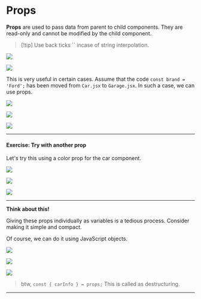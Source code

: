 # Props

**Props** are used to pass data from parent to child components. They are read-only and cannot be modified by the child component.

> \[!tip] Use back ticks \`\` incase of string interpolation.

![](https://i.imgur.com/8T0NMKz.png)

![](https://i.imgur.com/kmnCXph.png)

This is very useful in certain cases. Assume that the code `const brand = 'Ford';` has been moved from `Car.jsx` to `Garage.jsx`. In such a case, we can use props.

![](https://i.imgur.com/xcaId7k.png)

![](https://i.imgur.com/Nn2bAUZ.png)

![](https://i.imgur.com/UhuefPy.png)

***

#### Exercise: Try with another prop

Let's try this using a color prop for the car component.

![](https://i.imgur.com/NSVbCVj.png)

![](https://i.imgur.com/YESwuZr.png)

![](https://i.imgur.com/V4xenTK.png)

***

**Think about this!**

Giving these props individually as variables is a tedious process. Consider making it simple and compact.

Of course, we can do it using JavaScript objects.

![](https://i.imgur.com/kyjh1y4.png)

![](https://i.imgur.com/9ivFQQw.png)

![](https://i.imgur.com/GkHn8Kh.png)

> btw, `const { carInfo } = props;` This is called as destructuring.

***
